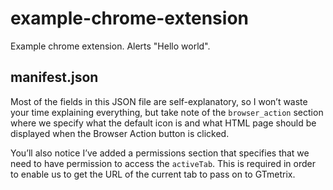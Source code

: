 # example-chrome-extension

Example chrome extension. Alerts "Hello world".

## manifest.json

Most of the fields in this JSON file are self-explanatory, so I won’t waste your time explaining everything, but take note of the `browser_action` section where we specify what the default icon is and what HTML page should be displayed when the Browser Action button is clicked.

You’ll also notice I’ve added a permissions section that specifies that we need to have permission to access the `activeTab`. This is required in order to enable us to get the URL of the current tab to pass on to GTmetrix.


